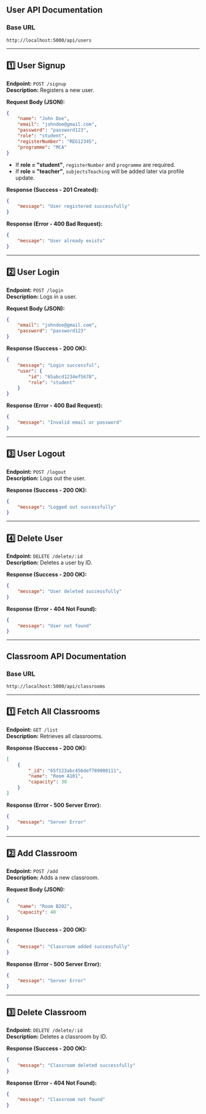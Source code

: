 ## **User API Documentation**

### **Base URL**
```
http://localhost:5000/api/users
```

---

## **1️⃣ User Signup**
**Endpoint:** `POST /signup`  
**Description:** Registers a new user.  

**Request Body (JSON):**  
```json
{
    "name": "John Doe",
    "email": "johndoe@gmail.com",
    "password": "password123",
    "role": "student",
    "registerNumber": "REG12345",
    "programme": "MCA"
}
```
- If **role = "student"**, `registerNumber` and `programme` are required.  
- If **role = "teacher"**, `subjectsTeaching` will be added later via profile update.  

**Response (Success - 201 Created):**  
```json
{
    "message": "User registered successfully"
}
```
**Response (Error - 400 Bad Request):**  
```json
{
    "message": "User already exists"
}
```

---

## **2️⃣ User Login**
**Endpoint:** `POST /login`  
**Description:** Logs in a user.  

**Request Body (JSON):**  
```json
{
    "email": "johndoe@gmail.com",
    "password": "password123"
}
```
**Response (Success - 200 OK):**  
```json
{
    "message": "Login successful",
    "user": {
        "id": "65abcd1234ef5678",
        "role": "student"
    }
}
```
**Response (Error - 400 Bad Request):**  
```json
{
    "message": "Invalid email or password"
}
```

---

## **3️⃣ User Logout**
**Endpoint:** `POST /logout`  
**Description:** Logs out the user.  

**Response (Success - 200 OK):**  
```json
{
    "message": "Logged out successfully"
}
```

---

## **4️⃣ Delete User**
**Endpoint:** `DELETE /delete/:id`  
**Description:** Deletes a user by ID.  

**Response (Success - 200 OK):**  
```json
{
    "message": "User deleted successfully"
}
```
**Response (Error - 404 Not Found):**  
```json
{
    "message": "User not found"
}
```

---

## **Classroom API Documentation**

### **Base URL**
```
http://localhost:5000/api/classrooms
```

---

## **1️⃣ Fetch All Classrooms**
**Endpoint:** `GET /list`  
**Description:** Retrieves all classrooms.  

**Response (Success - 200 OK):**  
```json
[
    {
        "_id": "65f123abc456def789000111",
        "name": "Room A101",
        "capacity": 30
    }
]
```
**Response (Error - 500 Server Error):**  
```json
{
    "message": "Server Error"
}
```

---

## **2️⃣ Add Classroom**
**Endpoint:** `POST /add`  
**Description:** Adds a new classroom.  

**Request Body (JSON):**  
```json
{
    "name": "Room B202",
    "capacity": 40
}
```
**Response (Success - 200 OK):**  
```json
{
    "message": "Classroom added successfully"
}
```
**Response (Error - 500 Server Error):**  
```json
{
    "message": "Server Error"
}
```

---

## **3️⃣ Delete Classroom**
**Endpoint:** `DELETE /delete/:id`  
**Description:** Deletes a classroom by ID.  

**Response (Success - 200 OK):**  
```json
{
    "message": "Classroom deleted successfully"
}
```
**Response (Error - 404 Not Found):**  
```json
{
    "message": "Classroom not found"
}
```

